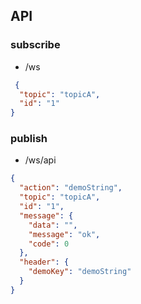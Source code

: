 ## API


### subscribe
- /ws
```json
 {
  "topic": "topicA",
  "id": "1"
}
```


### publish
- /ws/api 
```json
{
  "action": "demoString",
  "topic": "topicA",
  "id": "1",
  "message": {
    "data": "",
    "message": "ok",
    "code": 0
  },
  "header": {
    "demoKey": "demoString"
  }
}

```
